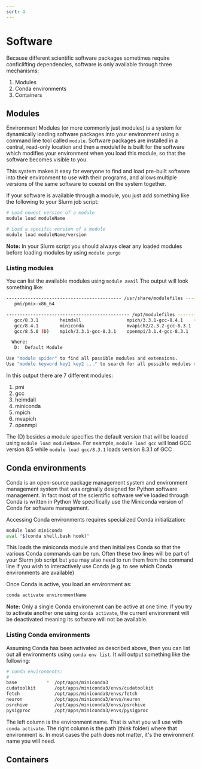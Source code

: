 ```yaml
---
sort: 4
---
```


# Software

Because different scientific software packages sometimes require conficlifting dependencies, software is only available through three mechanisms:

1. Modules
2. Conda environments
3. Containers

## Modules

Environment Modules (or more commonly just modules) is a system for dynamically loading software packages into your environment using a command line tool called `module`. Software packages are installed in a central, read-only location and then a modulefile is built for the software which modifies your environment when you load this module, so that the software becomes visible to you.

This system makes it easy for everyone to find and load pre-built software into their environment to use with their programs, and allows multiple versions of the same software to coexist on the system together.

If your software is available through a module, you just add something like the following to your Slurm job script:

```bash
# Load newest version of a module
module load moduleName

# Load a specific version of a module
module load moduleName/version
```
**Note:**  In your Slurm script you should always clear any loaded modules before loading modules by using `module purge`

### Listing modules

You can list the available modules using `module avail`  The output will look something like:

```bash
------------------------------------------- /usr/share/modulefiles -------------------------------------------
   pmi/pmix-x86_64

---------------------------------------------- /opt/modulefiles ----------------------------------------------
   gcc/8.3.1        heimdall                 mpich/3.3.1-gcc-8.4.1    (D)    openmpi/3.1.4-gcc-8.4.1
   gcc/8.4.1        miniconda                mvapich2/2.3.2-gcc-8.3.1        openmpi/4.0.2-gcc-8.3.1
   gcc/8.5.0 (D)    mpich/3.3.1-gcc-8.3.1    openmpi/3.1.4-gcc-8.3.1         openmpi/4.0.2-gcc-8.4.1 (D)

  Where:
   D:  Default Module

Use "module spider" to find all possible modules and extensions.
Use "module keyword key1 key2 ..." to search for all possible modules matching any of the "keys".
```

In this output there are 7 different modules:

1. pmi
2. gcc
3. heimdall
4. miniconda
5. mpich
6. mvapich
7. openmpi

The (D) besides a module specifies the default version that will be loaded using `module load moduleName`.  For example, `module load gcc` will load GCC version 8.5 while `module load gcc/8.3.1` loads version 8.3.1 of GCC

## Conda environments

Conda is an open-source package management system and environment management system that was orginally designed for Python software management.  In fact most of the scientific software we've loaded through Conda is written in Python  We specifically use the Miniconda version of Conda for software management.

Accessing Conda environments requires specialized Conda initialization:

```bash
module load miniconda
eval "$(conda shell.bash hook)"
````

This loads the miniconda module and then initializes Conda so that the various Conda commands can be run.  Often these two lines will be part of your Slurm job script but you may also need to run them from the command line if you wish to interactively use Conda (e.g. to see which Conda environments are available)

Once Conda is active, you load an environment as:

```bash
conda activate environmentName
```

**Note:** Only a single Conda environemnt can be active at one time.  If you try to activate another one using `conda activate`, the current environment will be deactivated meaning its software will not be available.


### Listing Conda environments

Assuming Conda has been activated as described above, then you can list out all environments using `conda env list`.  It will output something like the following:

```bash
# conda environments:
#
base           *  /opt/apps/miniconda3
cudatoolkit       /opt/apps/miniconda3/envs/cudatoolkit
fetch             /opt/apps/miniconda3/envs/fetch
neuron            /opt/apps/miniconda3/envs/neuron
psrchive          /opt/apps/miniconda3/envs/psrchive
pysigproc         /opt/apps/miniconda3/envs/pysigproc
```

The left column is the environment name.  That is what you will use with `conda activate`.  The right column is the path (think folder) where that environment is.  In most cases the path does not matter, it's the environment name you will need.

## Containers
